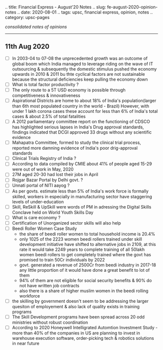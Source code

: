 .. title: Financial Express - August'20  Notes
.. slug: fe-august-2020-opinion-notes
.. date: 2020-08-01 
.. tags: upsc, financial express, opinion, notes
.. category: upsc-pages

*consolidated notes of opinions*
<!-- TEASER_END -->

***

## 11th Aug 2020
- [ ] In 2003-04 to 07-08 the unprecedented growth was an outcome of global boom which India managed to leverage riding on the wave of IT outsourcing & subsequently the domestic stimulus pushed the economy upwards in 2010 & 2011 bu thte cyclical factors are not sustainable because the structural deficiencies keep pulling the economy down
- [ ] What is total factor productivity ? 
- [ ] The only route to a 5T USD economy is possible through competitiveness & innovativeness
- [ ] Aspirational Districts are home to about 18% of India's population(larger than 6th most populated country in the world - Brazil) However, with under 1 lakh corona cases these account for less than 6% of India's total cases & about 2.5% of total fatalities
- [ ] A 2012 parliamentary committee report on the functioning of CDSCO has highlighted serious lapses in India's Drug approval standards, findings indicated that DCGI approved 33 drugs without any scientific evidence
- [ ] Mahapatra Committee, formed to study the clinical trial process, reported more damning evidence of India's poor drig-approval standards
- [ ] Clinical Trials Registry of India ? 
- [ ] According to data compiled by CMIE about 41% of people aged 15-29 were out of work in May, 2020
- [ ] 27M aged 20-30 had lost their jobs in April
- [ ] Rojgar Bazar Portal by Delhi govt. ? 
- [ ] Unnati portal of NITI aayog ? 
- [ ] As per govts. estimate less than 5% of India's work force is formally skilled, workers in especially in manufacturing sector have staggering levels of under-education 
- [ ] Skill, ReSkill & UpSkill were words of PM in adressing the Digital Skills Conclave held on World Youth Skills Day
- [ ] What is care economy ? 
- [ ] Certification of Unorganized sector skills will also help
- [ ] Beedi Roller Women Case Study
  - the share of beedi roller women to total household income is 20.4%
  - only 1025 of the 2223 women beedi rollers trained under skill development initiative have shifted to alternative jobs in 2109, at this rate it would take 2249 years to complete training of all 50lakh women beedi rollers to get completely trained where the govt has promised to train 50Cr individuals by 2022
  - govt. generated a revenue of 2500Cr from beedi industry in 2017-18 any little proportion of it would have done a great benefit to lot of them 
  - 94% of them are not eligible for social security benefits & 90% do not have written job contracts
  - also there is a share of higher muslim women in the beedi rolling workforce
- [ ] the skilling by government doesn't seem to be addressing the larger quesiton of employement & also lack of quality exists in training programs
- [ ] The Skill Development programs have been spread across 20 odd ministries without robust coordination
- [ ] According to 2020 Honeywell Intelligrated Automtion Investment Study - more than 40% of the companies in US are planning to invest in warehouse execution software, order-picking tech & robotics solutions in near future